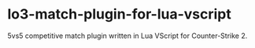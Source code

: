 # lo3-match-plugin-for-lua-vscript
5vs5 competitive match plugin written in Lua VScript for Counter-Strike 2.
